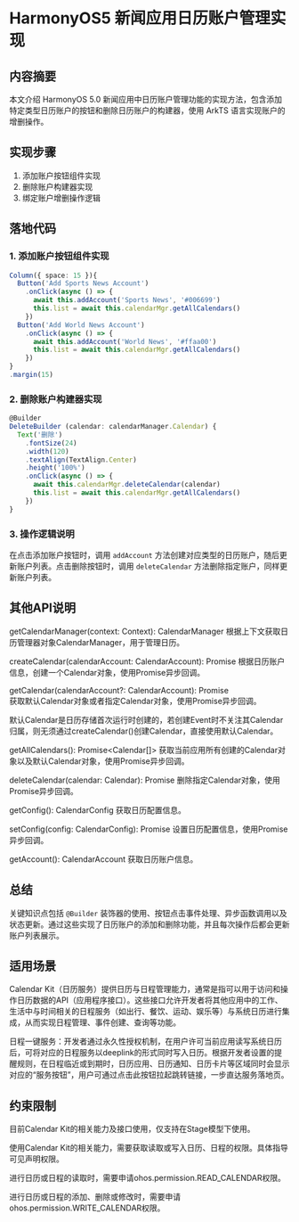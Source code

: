 # HarmonyOS5 新闻应用日历账户管理实现

## 内容摘要
本文介绍 HarmonyOS 5.0 新闻应用中日历账户管理功能的实现方法，包含添加特定类型日历账户的按钮和删除日历账户的构建器，使用 ArkTS 语言实现账户的增删操作。

## 实现步骤
1. 添加账户按钮组件实现
2. 删除账户构建器实现
3. 绑定账户增删操作逻辑

## 落地代码
### 1. 添加账户按钮组件实现
```typescript
Column({ space: 15 }){ 
  Button('Add Sports News Account') 
    .onClick(async () => { 
      await this.addAccount('Sports News', '#006699') 
      this.list = await this.calendarMgr.getAllCalendars() 
    }) 
  Button('Add World News Account') 
    .onClick(async () => { 
      await this.addAccount('World News', '#ffaa00') 
      this.list = await this.calendarMgr.getAllCalendars() 
    }) 
} 
.margin(15) 
```

### 2. 删除账户构建器实现
```typescript
@Builder 
DeleteBuilder (calendar: calendarManager.Calendar) { 
  Text('删除') 
    .fontSize(24) 
    .width(120) 
    .textAlign(TextAlign.Center) 
    .height('100%') 
    .onClick(async () => { 
      await this.calendarMgr.deleteCalendar(calendar) 
      this.list = await this.calendarMgr.getAllCalendars() 
    }) 
} 
```

### 3. 操作逻辑说明
在点击添加账户按钮时，调用 `addAccount` 方法创建对应类型的日历账户，随后更新账户列表。点击删除按钮时，调用 `deleteCalendar` 方法删除指定账户，同样更新账户列表。

## 其他API说明

getCalendarManager(context: Context): CalendarManager	根据上下文获取日历管理器对象CalendarManager，用于管理日历。

createCalendar(calendarAccount: CalendarAccount): Promise<Calendar>	根据日历账户信息，创建一个Calendar对象，使用Promise异步回调。

getCalendar(calendarAccount?: CalendarAccount): Promise<Calendar>	
获取默认Calendar对象或者指定Calendar对象，使用Promise异步回调。

默认Calendar是日历存储首次运行时创建的，若创建Event时不关注其Calendar归属，则无须通过createCalendar()创建Calendar，直接使用默认Calendar。

getAllCalendars(): Promise<Calendar[]>	获取当前应用所有创建的Calendar对象以及默认Calendar对象，使用Promise异步回调。

deleteCalendar(calendar: Calendar): Promise<void>	删除指定Calendar对象，使用Promise异步回调。

getConfig(): CalendarConfig	获取日历配置信息。

setConfig(config: CalendarConfig): Promise<void>	设置日历配置信息，使用Promise异步回调。

getAccount(): CalendarAccount	获取日历账户信息。


## 总结
关键知识点包括 `@Builder` 装饰器的使用、按钮点击事件处理、异步函数调用以及状态更新。通过这些实现了日历账户的添加和删除功能，并且每次操作后都会更新账户列表展示。

## 适用场景

Calendar Kit（日历服务）提供日历与日程管理能力，通常是指可以用于访问和操作日历数据的API（应用程序接口）。这些接口允许开发者将其他应用中的工作、生活中与时间相关的日程服务（如出行、餐饮、运动、娱乐等）与系统日历进行集成，从而实现日程管理、事件创建、查询等功能。

日程一键服务：开发者通过永久性授权机制，在用户许可当前应用读写系统日历后，可将对应的日程服务以deeplink的形式同时写入日历。根据开发者设置的提醒规则，在日程临近或到期时，日历应用、日历通知、日历卡片等区域同时会显示对应的“服务按钮”，用户可通过点击此按钮拉起跳转链接，一步直达服务落地页。

## 约束限制

目前Calendar Kit的相关能力及接口使用，仅支持在Stage模型下使用。

使用Calendar Kit的相关能力，需要获取读取或写入日历、日程的权限。具体指导可见声明权限。

进行日历或日程的读取时，需要申请ohos.permission.READ_CALENDAR权限。

进行日历或日程的添加、删除或修改时，需要申请ohos.permission.WRITE_CALENDAR权限。
